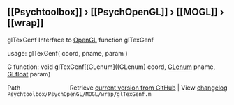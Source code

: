 ## [[Psychtoolbox]] &#8250; [[PsychOpenGL]] &#8250; [[MOGL]] &#8250; [[wrap]]

glTexGenf  Interface to [OpenGL](OpenGL) function glTexGenf  
  
usage:  glTexGenf( coord, pname, param )  
  
C function:  void glTexGenf[(GLenum]((GLenum) coord, [GLenum](GLenum) pname, [GLfloat](GLfloat) param)  




<div class="code_header" style="text-align:right;">
  <span style="float:left;">Path&nbsp;&nbsp;</span> <span class="counter">Retrieve <a href=
  "https://raw.github.com/Psychtoolbox-3/Psychtoolbox-3/beta/Psychtoolbox/PsychOpenGL/MOGL/wrap/glTexGenf.m">current version from GitHub</a> | View <a href=
  "https://github.com/Psychtoolbox-3/Psychtoolbox-3/commits/beta/Psychtoolbox/PsychOpenGL/MOGL/wrap/glTexGenf.m">changelog</a></span>
</div>
<div class="code">
  <code>Psychtoolbox/PsychOpenGL/MOGL/wrap/glTexGenf.m</code>
</div>

